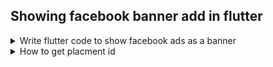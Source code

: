 ## Showing facebook banner add in flutter

<details>
<summary> Write flutter code to show facebook ads as a banner</summary>

To show Facebook ads as a banner in your Flutter app, you'll first need to set up the Facebook Audience Network SDK by following the instructions in the Facebook documentation. Once you have the SDK integrated, you can use the following code to show the banner ad:

```dart
import 'package:flutter/material.dart';
import 'package:facebook_audience_network/facebook_audience_network.dart';

class MyHomePage extends StatefulWidget {
  const MyHomePage({Key? key}) : super(key: key);

  @override
  _MyHomePageState createState() => _MyHomePageState();
}

class _MyHomePageState extends State<MyHomePage> {
  bool _isInterstitialAdLoaded = false;

  @override
  void initState() {
    super.initState();
    // Load the banner ad
    FacebookAudienceNetwork.init();
  }

  @override
  void dispose() {
    // Dispose of the banner ad
    super.dispose();
  }

  @override
  Widget build(BuildContext context) {
    return Scaffold(
      appBar: AppBar(
        title: const Text('Facebook Banner Ad'),
      ),
      body: Center(
        child: FacebookBannerAd(
          placementId: 'YOUR_PLACEMENT_ID',
          bannerSize: BannerSize.STANDARD,
          listener: (result, value) {
            print('Banner Ad: $result --> $value');
          },
        ),
      ),
    );
  }
}
```

Replace `'YOUR_PLACEMENT_ID'` with the actual placement ID for your Facebook banner ad. The `BannerSize` enum provides different banner ad sizes you can use.

Note that you need to initialize the Facebook Audience Network SDK before loading the banner ad, which is done in the `initState` method of the stateful widget. The `FacebookBannerAd` widget takes care of loading and displaying the banner ad, and provides a listener callback that you can use to track ad events.

</details>

<details>
<summary> How to get placment id</summary>

To get the placement ID for your Facebook ad, you'll need to create a new placement in the Facebook Audience Network dashboard. Here's how:

1.  Go to the Facebook Audience Network dashboard: [https://www.facebook.com/audiencenetwork/](https://www.facebook.com/audiencenetwork/)
2.  Click on the "Monetize" tab in the top menu.
3.  Click on "Create Ad Placement" and select the type of placement you want to create (in this case, a banner ad).
4.  Fill in the details for your placement, including the app and ad format.
5.  Click "Create" to create the placement.
6.  Once the placement is created, you'll be given a placement ID. Copy this ID and use it in your Flutter app code to load the ad.

Note that you'll need to have a Facebook developer account and your app must be registered with Facebook in order to create an ad placement.

</details>
